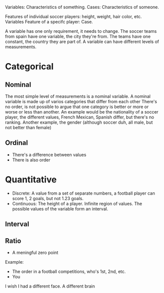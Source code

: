 Variables: Characteristics of something.
Cases: Characteristics of someone.

Features of individual soccer players: height, weight, hair color, etc. Variables
Feature of a specifc player: Case.

A variable has one only requirement, it needs to change.
The soccer teams from spain have one variable, the city they're from. The teams
have one constant, the country they are part of.
A variable can have different levels of measurements.

# Categorical

## Nominal
The most simple level of measurements is a nominal variable.
A nominal variable is made up of varios categories that differ from each other
There's no order, is not possible to argue that one category is better or more
or worse or less than another.
An example would be the nationality of a soccer player, the different values,
French Mexican, Spanish differ, but there's no ranking.
Another example, the gender (although soccer duh, all male, but not better than
female)

## Ordinal
- There's a difference between values
- There is also order

# Quantitative
- Discrete: A value from a set of separate numbers, a football player can score
  1, 2 goals, but not 1.23 goals.
- Continuous: The height of a player. Infinite region of values. The possible
  values of the variable form an interval.

## Interval


## Ratio
- A meningful zero point

Example:
- The order in a football competitions, who's 1st, 2nd, etc.
- You 

I wish I had a different face.
A different brain

